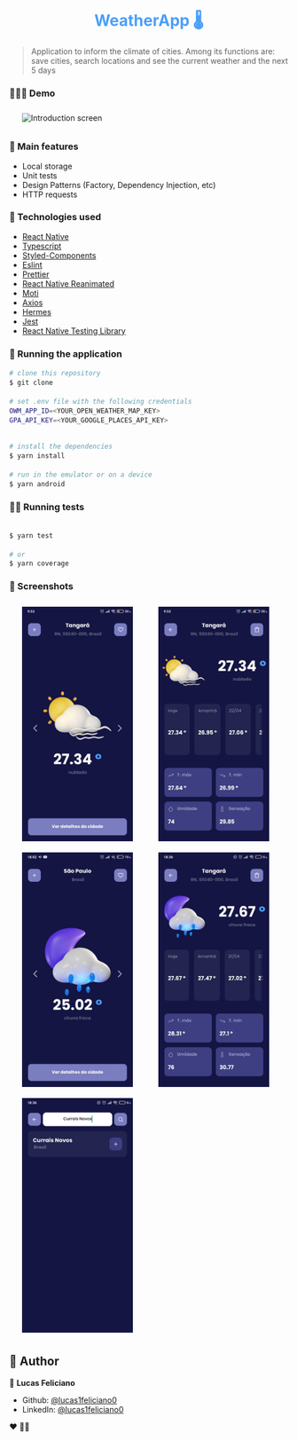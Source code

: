 <h1 align="center" style="color: #4B9FF8;">WeatherApp 🌡</h1>

> Application to inform the climate of cities. Among its functions are: save cities, search locations and see the current weather and the next 5 days

### 👨🏽‍💻 Demo

<img style="margin: 10px 23px" alt="Introduction screen" src=".github/demo/demo.gif" width="200" height="auto">

### 📲 Main features
- Local storage
- Unit tests
- Design Patterns (Factory, Dependency Injection, etc)
- HTTP requests


### :rocket: Technologies used

- [React Native](https://reactnative.dev/)
- [Typescript](https://www.typescriptlang.org/)
- [Styled-Components](https://styled-components.com/)
- [Eslint](https://eslint.org/)
- [Prettier](https://prettier.io/)
- [React Native Reanimated](https://docs.swmansion.com/react-native-reanimated/)
- [Moti](https://moti.fyi/)
- [Axios](https://axios-http.com/ptbr/docs/intro)
- [Hermes](https://reactnative.dev/docs/hermes)
- [Jest](https://jestjs.io/pt-BR/)
- [React Native Testing Library](https://callstack.github.io/react-native-testing-library/)


### 🧭 Running the application

```bash
# clone this repository
$ git clone

# set .env file with the following credentials
OWM_APP_ID=<YOUR_OPEN_WEATHER_MAP_KEY>
GPA_API_KEY=<YOUR_GOOGLE_PLACES_API_KEY>

```
```bash

# install the dependencies
$ yarn install

# run in the emulator or on a device
$ yarn android

```
### 🔎🐛 Running tests

```bash

$ yarn test

# or
$ yarn coverage

```

### 📱 Screenshots

<div style="display: flex; flex-direction: row; flex-wrap: wrap">

<img style="margin: 10px 23px" alt="Introduction screen" src=".github/screenshots/home_sun.jpeg" width="200" height="auto">

<img style="margin: 10px 23px" alt="Introduction screen" src=".github/screenshots/details_sun.jpeg" width="200" height="auto">

<img style="margin: 10px 23px" alt="Introduction screen" src=".github/screenshots/home.jpeg" width="200" height="auto">

<img style="margin: 10px 23px" alt="Home" src=".github/screenshots/details.jpeg" width="200" height="auto">

<img style="margin: 10px 23px" alt="Quiz Configuration screen" src=".github/screenshots/search.jpeg" width="200" height="auto">

</div>

## 🧑 Author

👤 **Lucas Feliciano**

* Github: [@lucas1feliciano0](https://github.com/lucas1feliciano0)
* LinkedIn: [@lucas1feliciano0](https://linkedin.com/in/lucas1feliciano0)


❤️ 👋🏽